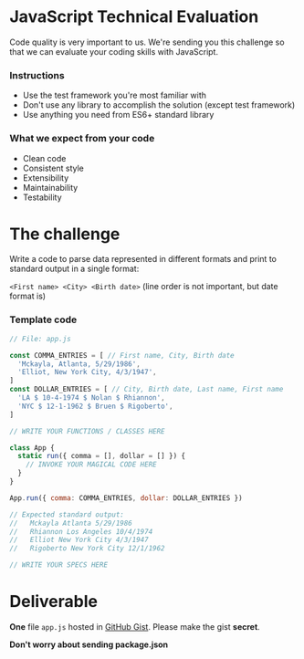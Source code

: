 # JavaScript Technical Evaluation

Code quality is very important to us. We're sending you this challenge so that
we can evaluate your coding skills with JavaScript.

### Instructions

- Use the test framework you're most familiar with
- Don't use any library to accomplish the solution (except test framework)
- Use anything you need from ES6+ standard library

### What we expect from your code

- Clean code
- Consistent style
- Extensibility
- Maintainability
- Testability

# The challenge

Write a code to parse data represented in different formats and print to standard
output in a single format:

  `<First name> <City> <Birth date>` (line order is not important, but date format is)

### Template code

```javascript
// File: app.js

const COMMA_ENTRIES = [ // First name, City, Birth date
  'Mckayla, Atlanta, 5/29/1986',
  'Elliot, New York City, 4/3/1947',
]
const DOLLAR_ENTRIES = [ // City, Birth date, Last name, First name
  'LA $ 10-4-1974 $ Nolan $ Rhiannon',
  'NYC $ 12-1-1962 $ Bruen $ Rigoberto',
]

// WRITE YOUR FUNCTIONS / CLASSES HERE

class App {
  static run({ comma = [], dollar = [] }) {
    // INVOKE YOUR MAGICAL CODE HERE
  }
}

App.run({ comma: COMMA_ENTRIES, dollar: DOLLAR_ENTRIES })

// Expected standard output:
//   Mckayla Atlanta 5/29/1986
//   Rhiannon Los Angeles 10/4/1974
//   Elliot New York City 4/3/1947
//   Rigoberto New York City 12/1/1962

// WRITE YOUR SPECS HERE
```

# Deliverable

**One** file `app.js` hosted in [GitHub Gist](http://gist.github.com). Please
make the gist **secret**.

**Don't worry about sending package.json**